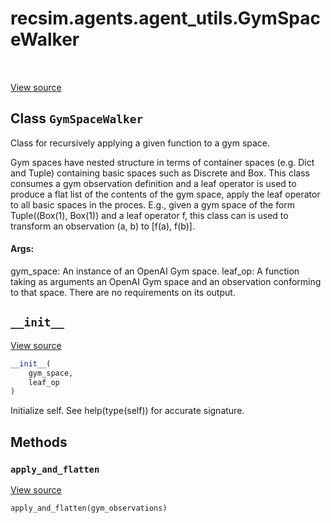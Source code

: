 <div itemscope itemtype="http://developers.google.com/ReferenceObject">
<meta itemprop="name" content="recsim.agents.agent_utils.GymSpaceWalker" />
<meta itemprop="path" content="Stable" />
<meta itemprop="property" content="__init__"/>
<meta itemprop="property" content="apply_and_flatten"/>
</div>

# recsim.agents.agent_utils.GymSpaceWalker

<table class="tfo-notebook-buttons tfo-api" align="left">
</table>

<a target="_blank" href="https://github.com/google-research/recsim/tree/master/recsim/agents/agent_utils.py">View
source</a>

## Class `GymSpaceWalker`

Class for recursively applying a given function to a gym space.

<!-- Placeholder for "Used in" -->

Gym spaces have nested structure in terms of container spaces (e.g. Dict and
Tuple) containing basic spaces such as Discrete and Box. This class consumes a
gym observation definition and a leaf operator is used to produce a flat list of
the contents of the gym space, apply the leaf operator to all basic spaces in
the proces. E.g., given a gym space of the form Tuple((Box(1), Box(1)) and a
leaf operator f, this class can is used to transform an observation (a, b) to
[f(a), f(b)].

#### Args:

gym_space: An instance of an OpenAI Gym space. leaf_op: A function taking as
arguments an OpenAI Gym space and an observation conforming to that space. There
are no requirements on its output.

<h2 id="__init__"><code>__init__</code></h2>

<a target="_blank" href="https://github.com/google-research/recsim/tree/master/recsim/agents/agent_utils.py">View
source</a>

```python
__init__(
    gym_space,
    leaf_op
)
```

Initialize self. See help(type(self)) for accurate signature.

## Methods

<h3 id="apply_and_flatten"><code>apply_and_flatten</code></h3>

<a target="_blank" href="https://github.com/google-research/recsim/tree/master/recsim/agents/agent_utils.py">View
source</a>

```python
apply_and_flatten(gym_observations)
```
